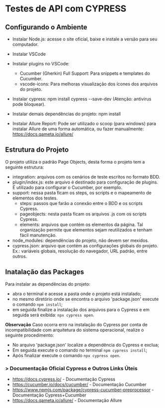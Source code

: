 # Testes de API com CYPRESS

## Configurando o Ambiente

* Instalar Node.js: acesse o site oficial, baixe e instale a versão para seu computador.

* Instalar VSCode

* Instalar plugins no VSCode: 

    * Cucumber (Gherkin) Full Support: Para snippets e templates do Cucumber.
    * vscode-icons: Para melhoras visualização dos ícones dos arquivos do projeto.

* Instalar cypress: npm install cypress --save-dev (Atenção: antivirus pode bloquear).

* Instalar demais dependências do projeto: npm install

* Instalar Allure Report: Pode ser utilizado o scoop (para windows) para instalar Allure de uma forma automática, ou fazer manualmente: https://docs.qameta.io/allure/

## Estrutura do Projeto

O projeto utiliza o padrão Page Objects, desta forma o projeto tem a seguinte estrutura:

* integration: arquivos com os cenários de teste escritos no formato BDD.
* plugin/index.js: este arquivo é destinado para configuração de plugins. É utilizado para configurar o Cucumber, por exemplo.
* support: nessa pasta ficam os steps, os scripts e o mapeamento de elementos dos testes.
    * steps: passos que farão a conexão entre o BDD e os scripts Cypress.
    * pageobjects: nesta pasta ficam os arquivos .js com os scripts Cypress.
    * elements: arquivos que contém os elementos da página. Tal organização permite que elementos sejam reutilizados e tenham fácil manutenção.
* node_modules: dependências do projeto, não devem ser mexidos.
* cypress.json: arquivo que contém as configurações globais do projeto. Ex.: variáveis globais, resolução do navegador, URL padrão, entre outros.

## Inatalação das Packages

Para instalar as dependências do projeto:

- abra o terminal e acesse a pasta onde o projeto está instalado;
- no mesmo diretório onde se encontra o arquivo 'package.json' execute o comando ```npm install```;
- em seguida finalize a instalação dos arquivos para o Cypress e em seguida será exibida: ```npx cypress open```.

**Observação**
Caso ocorra erro na instalação do Cypress por conta de incompatibilidade com arquitetura do sistema operacional, realize o seguinte procedimento:
- No arquivo 'package.json' localize a dependência do Cypress e exclua;
- Em seguida execute o comando no terminal ```npm cypress install```;
- Após finalizar execute o comando ```npx cypress open```.
### > Documentação Oficial Cypress e Outros Links Úteis

* https://docs.cypress.io/ - Documentação Cypress
* https://cucumber.io/docs/cucumber/ - Documentação Cucumber
* https://www.npmjs.com/package/cypress-cucumber-preprocessor - Documentação Cypress+Cucumber
* https://docs.qameta.io/allure/ - Documentação Allure